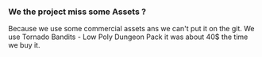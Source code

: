 
### We the project miss some Assets ?

Because we use some commercial assets ans we can't put it on the git.
We use Tornado Bandits - Low Poly Dungeon Pack it was about 40$ the time we buy it.

